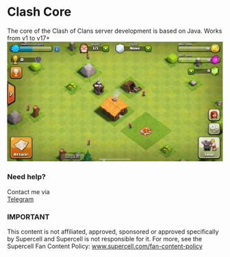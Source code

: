# Clash Core
The core of the Clash of Clans server development is based on Java. Works from v1 to v17+ 
![Screenshot](ScreenShot.jpeg) 

### Need help?
Contact me via  
[Telegram](https://t.me/MEMozki)

### IMPORTANT
This content is not affiliated, approved, sponsored or approved specifically by Supercell and Supercell is not responsible for it. For more, see the Supercell Fan Content Policy: www.supercell.com/fan-content-policy

